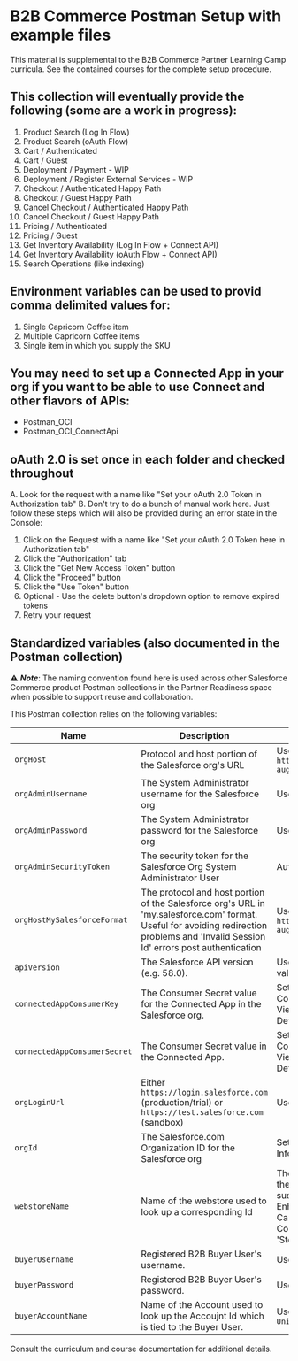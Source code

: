 # B2B Commerce Postman Setup with example files

This material is supplemental to the B2B Commerce Partner Learning Camp curricula. See the contained courses for the complete setup procedure.

## This collection will eventually provide the following (some are a work in progress):

1. Product Search (Log In Flow)
2. Product Search (oAuth Flow)
3. Cart / Authenticated
4. Cart / Guest
5. Deployment / Payment - WIP
6. Deployment / Register External Services - WIP
7. Checkout / Authenticated Happy Path
8. Checkout / Guest Happy Path
9. Cancel Checkout / Authenticated Happy Path
10. Cancel Checkout / Guest Happy Path
11. Pricing / Authenticated
12. Pricing / Guest
13. Get Inventory Availability (Log In Flow + Connect API)
14. Get Inventory Availability (oAuth Flow + Connect API)
15. Search Operations (like indexing)

## Environment variables can be used to provid comma delimited values for:

 1.  Single Capricorn Coffee item
 2.  Multiple Capricorn Coffee items
 3.  Single item in which you supply the SKU

## You may need to set up a Connected App in your org if you want to be able to use Connect and other flavors of APIs:
- Postman_OCI
- Postman_OCI_ConnectApi

## oAuth 2.0 is set once in each folder and checked throughout
A. Look for the request with a name like "Set your oAuth 2.0 Token in Authorization tab"
B. Don't try to do a bunch of manual work here. Just follow these steps which will also be provided during an error state in the Console:

1. Click on the Request with a name like "Set your oAuth 2.0 Token here in Authorization tab"
2. Click the "Authorization" tab
3. Click the "Get New Access Token" button
4. Click the "Proceed" button
5. Click the "Use Token" button
6. Optional - Use the delete button's dropdown option to remove expired tokens
7. Retry your request

## Standardized variables (also documented in the Postman collection)

⚠️ **_Note_**: The naming convention found here is used across other Salesforce Commerce product Postman collections in the Partner Readiness space when possible to support reuse and collaboration.

This Postman collection relies on the following variables:

| Name | Description | Location |
| --- | --- | --- |
| `orgHost` | Protocol and host portion of the Salesforce org's URL | User supplied. Example: `https://yourusername-august.lightning.force.com` |
| `orgAdminUsername` | The System Administrator username for the Salesforce org | User supplied |
| `orgAdminPassword` | The System Administrator password for the Salesforce org | User supplied |
| `orgAdminSecurityToken` | The security token for the Salesforce Org System Administrator User | Autogenerated |
| `orgHostMySalesforceFormat` | The protocol and host portion of the Salesforce org's URL in 'my.salesforce.com' format. Useful for avoiding redirection problems and 'Invalid Session Id' errors post authentication | User supplied. Example: `https://yourusername-august.my.salesforce.com` |
| `apiVersion` | The Salesforce API version (e.g. 58.0). | User supplied. Most recent value recommended. |
| `connectedAppConsumerKey` | The Consumer Secret value for the Connected App in the Salesforce org. | Setup > App Manager > Connected App Record > View > Manage Consumer Details |
| `connectedAppConsumerSecret` | The Consumer Secret value in the Connected App. | Setup > App Manager > Connected App Record > View > Manage Consumer Details |
| `orgLoginUrl` | Either `https://login.salesforce.com` (production/trial) or `https://test.salesforce.com` (sandbox) | User supplied |
| `orgId` | The Salesforce.com Organization ID for the Salesforce org | Setup > Company Information |
| `webstoreName` | Name of the webstore used to look up a corresponding Id | The value specified when the store / site was created such as 'B2B LWR Enhanced Store from TSO.' Can be found in the Commerce App under 'Stores.' |
| `buyerUsername` | Registered B2B Buyer User's username. | User supplied. |
| `buyerPassword` | Registered B2B Buyer User's password. | User supplied. |
| `buyerAccountName` | Name of the Account used to look up the Accoujnt Id which is tied to the Buyer User. | User supplied. Example: `United Coffee Bean Corp` |

Consult the curriculum and course documentation for additional details.
